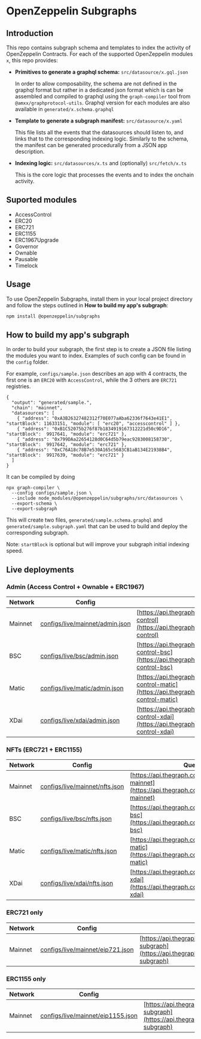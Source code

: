 # OpenZeppelin Subgraphs

## Introduction

This repo contains subgraph schema and templates to index the activity of OpenZeppelin Contracts. For each of the supported OpenZeppelin modules `x`, this repo provides:

- **Primitives to generate a graphql schema:** `src/datasource/x.gql.json`

  In order to allow composability, the schema are not defined in the graphql format but rather in a dedicated json format which is can be assembled and compiled to graphql using the `graph-compiler` tool from `@amxx/graphprotocol-utils`. Graphql version for each modules are also available in `generated/x.schema.graphql`

- **Template to generate a subgraph manifest:** `src/datasource/x.yaml`

  This file lists all the events that the datasources should listen to, and links that to the corresponding indexing logic. Similarly to the schema, the manifest can be generated procedurally from a JSON app description.

- **Indexing logic:** `src/datasources/x.ts` and (optionally) `src/fetch/x.ts`

  This is the core logic that processes the events and to index the onchain activity.

## Suported modules

- AccessControl
- ERC20
- ERC721
- ERC1155
- ERC1967Upgrade
- Governor
- Ownable
- Pausable
- Timelock

<!--
PaymentSplitter
ERC20Snapshot
ERC20Votes
ERC777
Escrow
-->

## Usage

To use OpenZeppelin Subgraphs, install them in your local project directory and follow the steps outlined in __How to build my app's subgraph__:

```sh
npm install @openzeppelin/subgraphs
```

## How to build my app's subgraph

In order to build your subgraph, the first step is to create a JSON file listing the modules you want to index. Examples of such config can be found in the `config` folder.

For example, `configs/sample.json` describes an app with 4 contracts, the first one is an `ERC20` with `AccessControl`, while the 3 others are `ERC721` registries.

```
{
  "output": "generated/sample.",
  "chain": "mainnet",
  "datasources": [
    { "address": "0xA3B26327482312f70E077aAba62336f7643e41E1", "startBlock": 11633151, "module": [ "erc20", "accesscontrol" ] },
    { "address": "0xB1C52075b276f87b1834919167312221d50c9D16", "startBlock":  9917641, "module": "erc721" },
    { "address": "0x799DAa22654128d0C64d5b79eac9283008158730", "startBlock":  9917642, "module": "erc721" },
    { "address": "0xC76A18c78B7e530A165c5683CB1aB134E21938B4", "startBlock":  9917639, "module": "erc721" }
  ]
}
```

It can be compiled by doing

```
npx graph-compiler \
  --config configs/sample.json \
  --include node_modules/@openzeppelin/subgraphs/src/datasources \
  --export-schema \
  --export-subgraph
```

This will create two files, `generated/sample.schema.graphql` and `generated/sample.subgraph.yaml` that can be used to build and deploy the corresponding subgraph.

Note: `startBlock` is optional but will improve your subgraph initial indexing speed.


## Live deployments

### Admin (Access Control + Ownable + ERC1967)

| Network | Config                                                                 | Queries (HTTP)                                                                                                                         | Subscriptions (WS)                                                                                                                 |
|---------|------------------------------------------------------------------------|----------------------------------------------------------------------------------------------------------------------------------------|------------------------------------------------------------------------------------------------------------------------------------|
| Mainnet | [configs/live/mainnet/admin.json](configs/live/mainnet/admin.json)     | [https://api.thegraph.com/subgraphs/name/amxx/access-control](https://api.thegraph.com/subgraphs/name/amxx/access-control)             | [wss://api.thegraph.com/subgraphs/name/amxx/access-control](wss://api.thegraph.com/subgraphs/name/amxx/access-control)             |
| BSC     | [configs/live/bsc/admin.json](configs/live/bsc/admin.json)             | [https://api.thegraph.com/subgraphs/name/amxx/access-control-bsc](https://api.thegraph.com/subgraphs/name/amxx/access-control-bsc)     | [wss://api.thegraph.com/subgraphs/name/amxx/access-control-bsc](wss://api.thegraph.com/subgraphs/name/amxx/access-control-bsc)     |
| Matic   | [configs/live/matic/admin.json](configs/live/matic/admin.json)         | [https://api.thegraph.com/subgraphs/name/amxx/access-control-matic](https://api.thegraph.com/subgraphs/name/amxx/access-control-matic) | [wss://api.thegraph.com/subgraphs/name/amxx/access-control-matic](wss://api.thegraph.com/subgraphs/name/amxx/access-control-matic) |
| XDai    | [configs/live/xdai/admin.json](configs/live/xdai/admin.json)           | [https://api.thegraph.com/subgraphs/name/amxx/access-control-xdai](https://api.thegraph.com/subgraphs/name/amxx/access-control-xdai)   | [wss://api.thegraph.com/subgraphs/name/amxx/access-control-xdai](wss://api.thegraph.com/subgraphs/name/amxx/access-control-xdai)   |

### NFTs (ERC721 + ERC1155)

| Network | Config                                                                 | Queries (HTTP)                                                                                                                         | Subscriptions (WS)                                                                                                                 |
|---------|------------------------------------------------------------------------|----------------------------------------------------------------------------------------------------------------------------------------|------------------------------------------------------------------------------------------------------------------------------------|
| Mainnet | [configs/live/mainnet/nfts.json](configs/live/mainnet/nfts.json)       | [https://api.thegraph.com/subgraphs/name/amxx/nft-mainnet](https://api.thegraph.com/subgraphs/name/amxx/nft-mainnet)                   | [wss://api.thegraph.com/subgraphs/name/amxx/nft-mainnet](wss://api.thegraph.com/subgraphs/name/amxx/nft-mainnet)                   |
| BSC     | [configs/live/bsc/nfts.json](configs/live/bsc/nfts.json)               | [https://api.thegraph.com/subgraphs/name/amxx/nft-bsc](https://api.thegraph.com/subgraphs/name/amxx/nft-bsc)                           | [wss://api.thegraph.com/subgraphs/name/amxx/nft-bsc](wss://api.thegraph.com/subgraphs/name/amxx/nft-bsc)                           |
| Matic   | [configs/live/matic/nfts.json](configs/live/matic/nfts.json)           | [https://api.thegraph.com/subgraphs/name/amxx/nft-matic](https://api.thegraph.com/subgraphs/name/amxx/nft-matic)                       | [wss://api.thegraph.com/subgraphs/name/amxx/nft-matic](wss://api.thegraph.com/subgraphs/name/amxx/nft-matic)                       |
| XDai    | [configs/live/xdai/nfts.json](configs/live/xdai/nfts.json)             | [https://api.thegraph.com/subgraphs/name/amxx/nft-xdai](https://api.thegraph.com/subgraphs/name/amxx/nft-xdai)                         | [wss://api.thegraph.com/subgraphs/name/amxx/nft-xdai](wss://api.thegraph.com/subgraphs/name/amxx/nft-xdai)                         |

### ERC721 only

| Network | Config                                                                 | Queries (HTTP)                                                                                                                         | Subscriptions (WS)                                                                                                                 |
|---------|------------------------------------------------------------------------|----------------------------------------------------------------------------------------------------------------------------------------|------------------------------------------------------------------------------------------------------------------------------------|
| Mainnet | [configs/live/mainnet/eip721.json](configs/live/mainnet/eip721.json)   | [https://api.thegraph.com/subgraphs/name/amxx/eip721-subgraph](https://api.thegraph.com/subgraphs/name/amxx/eip721-subgraph)           | [wss://api.thegraph.com/subgraphs/name/amxx/eip721-subgraph](wss://api.thegraph.com/subgraphs/name/amxx/eip721-subgraph)           |

### ERC1155 only

| Network | Config                                                                 | Queries (HTTP)                                                                                                                         | Subscriptions (WS)                                                                                                                 |
|---------|------------------------------------------------------------------------|----------------------------------------------------------------------------------------------------------------------------------------|------------------------------------------------------------------------------------------------------------------------------------|
| Mainnet | [configs/live/mainnet/eip1155.json](configs/live/mainnet/eip1155.json) | [https://api.thegraph.com/subgraphs/name/amxx/eip1155-subgraph](https://api.thegraph.com/subgraphs/name/amxx/eip1155-subgraph)         | [wss://api.thegraph.com/subgraphs/name/amxx/eip1155-subgraph](wss://api.thegraph.com/subgraphs/name/amxx/eip1155-subgraph)         |

